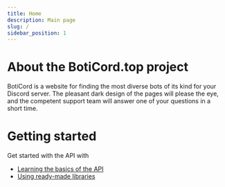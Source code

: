 ```yaml
---
title: Home
description: Main page
slug: /
sidebar_position: 1
---
```


# About the BotiCord.top project

BotiCord is a website for finding the most diverse bots of its kind for your Discord server. The pleasant dark design of the pages will please the eye, and the competent support team will answer one of your questions in a short time.

# Getting started

Get started with the API with

- [Learning the basics of the API](/api)
- [Using ready-made libraries](/libs)

